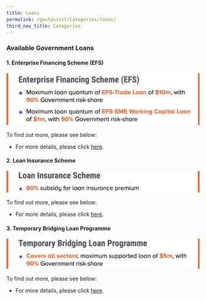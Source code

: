 ```yaml
---
title: Loans
permalink: /govtassist/Categories/loans/
third_nav_title: Categories
---
```


### **Available Government Loans**

#### **1. Enterprise Financing Scheme (EFS)**

![Enterprise Financing Scheme](/images/efs_updated.png "Enterprise Financing Scheme")

To find out more, please see below:
- For more details, please click <a target="_blank" href="https://go.gov.sg/efs">here</a>.


#### **2. Loan Insurance Scheme**

![Loan Insurance Scheme](/images/lis_updated.png "Loan Insurance Scheme")

To find out more, please see below:
- For more details, please click <a target="_blank" href="https://go.gov.sg/lis">here</a>.


#### **3. Temporary Bridging Loan Programme**

![Temporary Bridging Loan Programme](/images/tblp_updated.png "Temporary Bridging Loan Programme")

To find out more, please see below:
- For more details, please click <a target="_blank" href="https://go.gov.sg/tblp">here</a>.
